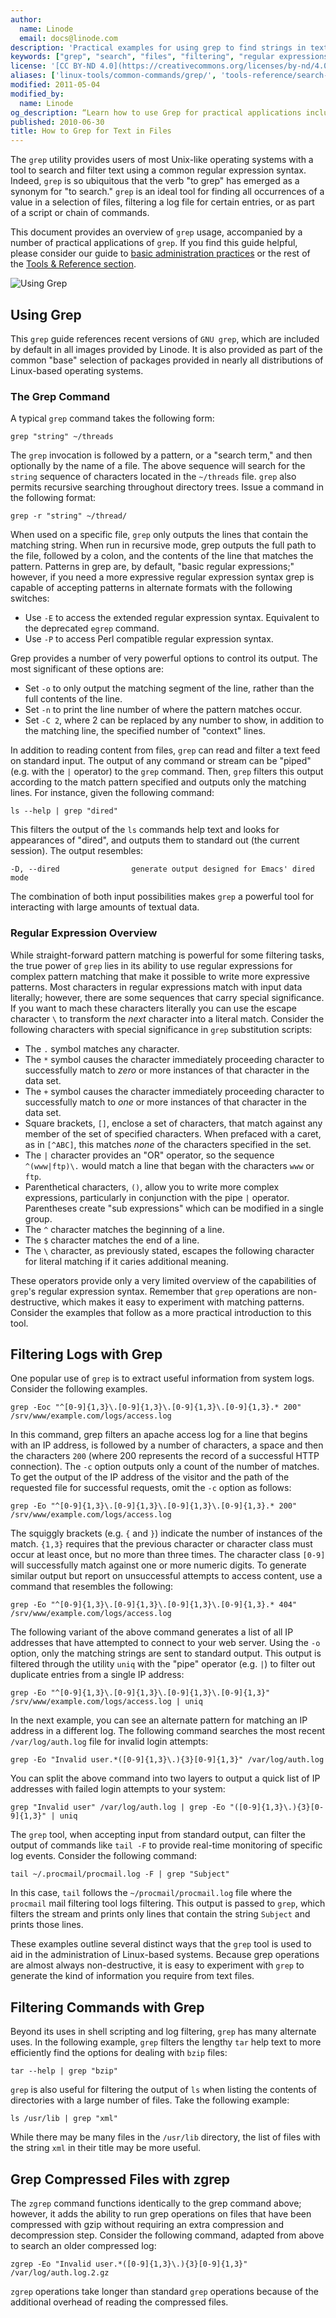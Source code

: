 ```yaml
---
author:
  name: Linode
  email: docs@linode.com
description: 'Practical examples for using grep to find strings in text files and streams.'
keywords: ["grep", "search", "files", "filtering", "regular expressions"]
license: '[CC BY-ND 4.0](https://creativecommons.org/licenses/by-nd/4.0)'
aliases: ['linux-tools/common-commands/grep/', 'tools-reference/search-and-filter-text-with-grep/','tools-reference/how-to-grep-for-text-in-files']
modified: 2011-05-04
modified_by:
  name: Linode
og_description: “Learn how to use Grep for practical applications including filtering log files and finding strings in text files and streams.”
published: 2010-06-30
title: How to Grep for Text in Files
---
```


The `grep` utility provides users of most Unix-like operating systems with a tool to search and filter text using a common regular expression syntax. Indeed, `grep` is so ubiquitous that the verb "to grep" has emerged as a synonym for "to search." `grep` is an ideal tool for finding all occurrences of a value in a selection of files, filtering a log file for certain entries, or as part of a script or chain of commands.

This document provides an overview of `grep` usage, accompanied by a number of practical applications of `grep`. If you find this guide helpful, please consider our guide to [basic administration practices](/docs/using-linux/administration-basics) or the rest of the [Tools & Reference section](/docs/tools-reference/).

![Using Grep](/docs/assets/search_and_filter_text_with_grep_smg.png "Search and filter text with Grep")


## Using Grep

This `grep` guide references recent versions of `GNU grep`, which are included by default in all images provided by Linode. It is also provided as part of the common "base" selection of packages provided in nearly all distributions of Linux-based operating systems.

### The Grep Command

A typical `grep` command takes the following form:

    grep "string" ~/threads

The `grep` invocation is followed by a pattern, or a "search term," and then optionally by the name of a file. The above sequence will search for the `string` sequence of characters located in the `~/threads` file. `grep` also permits recursive searching throughout directory trees. Issue a command in the following format:

    grep -r "string" ~/thread/

When used on a specific file, `grep` only outputs the lines that contain the matching string. When run in recursive mode, grep outputs the full path to the file, followed by a colon, and the contents of the line that matches the pattern. Patterns in grep are, by default, "basic regular expressions;" however, if you need a more expressive regular expression syntax grep is capable of accepting patterns in alternate formats with the following switches:

-   Use `-E` to access the extended regular expression syntax. Equivalent to the deprecated `egrep` command.
-   Use `-P` to access Perl compatible regular expression syntax.

Grep provides a number of very powerful options to control its output. The most significant of these options are:

-   Set `-o` to only output the matching segment of the line, rather than the full contents of the line.
-   Set `-n` to print the line number of where the pattern matches occur.
-   Set `-C 2`, where 2 can be replaced by any number to show, in addition to the matching line, the specified number of "context" lines.

In addition to reading content from files, `grep` can read and filter a text feed on standard input. The output of any command or stream can be "piped" (e.g. with the `|` operator) to the `grep` command. Then, `grep` filters this output according to the match pattern specified and outputs only the matching lines. For instance, given the following command:

    ls --help | grep "dired"

This filters the output of the `ls` commands help text and looks for appearances of "dired", and outputs them to standard out (the current session). The output resembles:

    -D, --dired                generate output designed for Emacs' dired mode

The combination of both input possibilities makes `grep` a powerful tool for interacting with large amounts of textual data.

### Regular Expression Overview

While straight-forward pattern matching is powerful for some filtering tasks, the true power of `grep` lies in its ability to use regular expressions for complex pattern matching that make it possible to write more expressive patterns. Most characters in regular expressions match with input data literally; however, there are some sequences that carry special significance. If you want to mach these characters literally you can use the escape character `\` to transform the *next* character into a literal match. Consider the following characters with special significance in `grep` substitution scripts:

-   The `.` symbol matches any character.
-   The `*` symbol causes the character immediately proceeding character to successfully match to *zero* or more instances of that character in the data set.
-   The `+` symbol causes the character immediately proceeding character to successfully match to *one* or more instances of that character in the data set.
-   Square brackets, `[]`, enclose a set of characters, that match against any member of the set of specified characters. When prefaced with a caret, as in `[^ABC]`, this matches *none* of the characters specified in the set.
-   The `|` character provides an "OR" operator, so the sequence `^(www|ftp)\.` would match a line that began with the characters `www` or `ftp`.
-   Parenthetical characters, `()`, allow you to write more complex expressions, particularly in conjunction with the pipe `|` operator. Parentheses create "sub expressions" which can be modified in a single group.
-   The `^` character matches the beginning of a line.
-   The `$` character matches the end of a line.
-   The `\` character, as previously stated, escapes the following character for literal matching if it caries additional meaning.

These operators provide only a very limited overview of the capabilities of `grep`'s regular expression syntax. Remember that `grep` operations are non-destructive, which makes it easy to experiment with matching patterns. Consider the examples that follow as a more practical introduction to this tool.

## Filtering Logs with Grep

One popular use of `grep` is to extract useful information from system logs. Consider the following examples.

    grep -Eoc "^[0-9]{1,3}\.[0-9]{1,3}\.[0-9]{1,3}\.[0-9]{1,3}.* 200"  /srv/www/example.com/logs/access.log

In this command, grep filters an apache access log for a line that begins with an IP address, is followed by a number of characters, a space and then the characters `200` (where 200 represents the record of a successful HTTP connection). The `-c` option outputs only a count of the number of matches. To get the output of the IP address of the visitor and the path of the requested file for successful requests, omit the `-c` option as follows:

    grep -Eo "^[0-9]{1,3}\.[0-9]{1,3}\.[0-9]{1,3}\.[0-9]{1,3}.* 200"  /srv/www/example.com/logs/access.log

The squiggly brackets (e.g. `{` and `}`) indicate the number of instances of the match. `{1,3}` requires that the previous character or character class must occur at least once, but no more than three times. The character class `[0-9]` will successfully match against one or more numeric digits. To generate similar output but report on unsuccessful attempts to access content, use a command that resembles the following:

    grep -Eo "^[0-9]{1,3}\.[0-9]{1,3}\.[0-9]{1,3}\.[0-9]{1,3}.* 404"  /srv/www/example.com/logs/access.log

The following variant of the above command generates a list of all IP addresses that have attempted to connect to your web server. Using the `-o` option, only the matching strings are sent to standard output. This output is filtered through the utility `uniq` with the "pipe" operator (e.g. `|`) to filter out duplicate entries from a single IP address:

    grep -Eo "^[0-9]{1,3}\.[0-9]{1,3}\.[0-9]{1,3}\.[0-9]{1,3}" /srv/www/example.com/logs/access.log | uniq

In the next example, you can see an alternate pattern for matching an IP address in a different log. The following command searches the most recent `/var/log/auth.log` file for invalid login attempts:

    grep -Eo "Invalid user.*([0-9]{1,3}\.){3}[0-9]{1,3}" /var/log/auth.log

You can split the above command into two layers to output a quick list of IP addresses with failed login attempts to your system:

    grep "Invalid user" /var/log/auth.log | grep -Eo "([0-9]{1,3}\.){3}[0-9]{1,3}" | uniq

The `grep` tool, when accepting input from standard output, can filter the output of commands like `tail -F` to provide real-time monitoring of specific log events. Consider the following command:

    tail ~/.procmail/procmail.log -F | grep "Subject"

In this case, `tail` follows the `~/procmail/procmail.log` file where the `procmail` mail filtering tool logs filtering. This output is passed to `grep`, which filters the stream and prints only lines that contain the string `Subject` and prints those lines.

These examples outline several distinct ways that the `grep` tool is used to aid in the administration of Linux-based systems. Because grep operations are almost always non-destructive, it is easy to experiment with `grep` to generate the kind of information you require from text files.

## Filtering Commands with Grep

Beyond its uses in shell scripting and log filtering, `grep` has many alternate uses. In the following example, `grep` filters the lengthy `tar` help text to more efficiently find the options for dealing with `bzip` files:

    tar --help | grep "bzip"

`grep` is also useful for filtering the output of `ls` when listing the contents of directories with a large number of files. Take the following example:

    ls /usr/lib | grep "xml"

While there may be many files in the `/usr/lib` directory, the list of files with the string `xml` in their title may be more useful.

## Grep Compressed Files with zgrep

The `zgrep` command functions identically to the grep command above; however, it adds the ability to run grep operations on files that have been compressed with gzip without requiring an extra compression and decompression step. Consider the following command, adapted from above to search an older compressed log:

    zgrep -Eo "Invalid user.*([0-9]{1,3}\.){3}[0-9]{1,3}" /var/log/auth.log.2.gz

`zgrep` operations take longer than standard `grep` operations because of the additional overhead of reading the compressed files.
